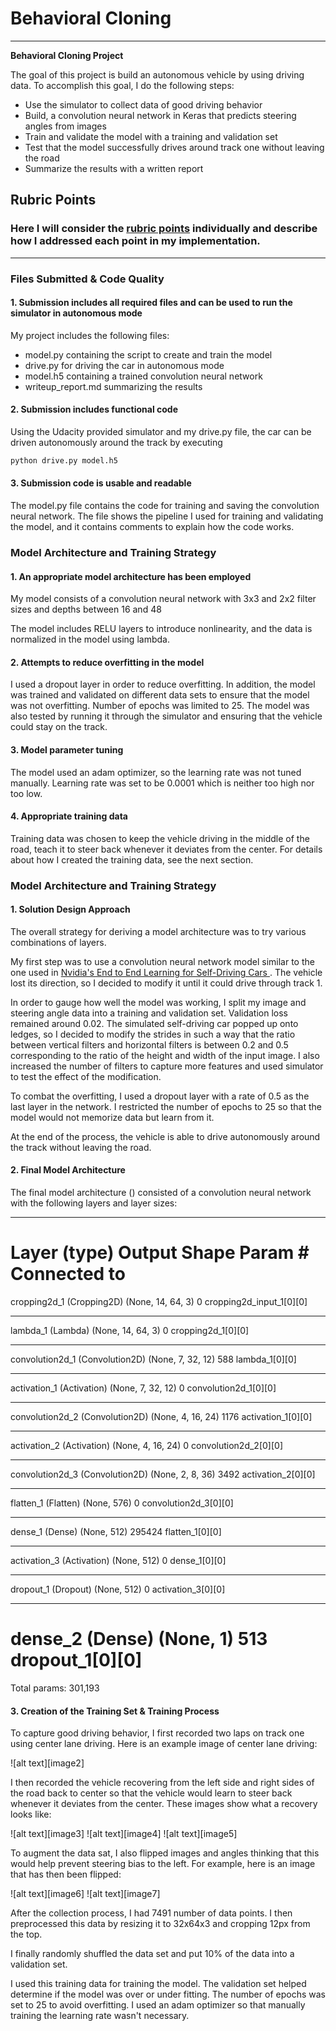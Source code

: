# **Behavioral Cloning** 


---

**Behavioral Cloning Project**

The goal of this project is build an autonomous vehicle by using driving data. To accomplish this goal, I do the following steps:
* Use the simulator to collect data of good driving behavior
* Build, a convolution neural network in Keras that predicts steering angles from images
* Train and validate the model with a training and validation set
* Test that the model successfully drives around track one without leaving the road
* Summarize the results with a written report


## Rubric Points
### Here I will consider the [rubric points](https://review.udacity.com/#!/rubrics/432/view) individually and describe how I addressed each point in my implementation.  

---
### Files Submitted & Code Quality

#### 1. Submission includes all required files and can be used to run the simulator in autonomous mode

My project includes the following files:
* model.py containing the script to create and train the model
* drive.py for driving the car in autonomous mode
* model.h5 containing a trained convolution neural network 
* writeup_report.md summarizing the results

#### 2. Submission includes functional code
Using the Udacity provided simulator and my drive.py file, the car can be driven autonomously around the track by executing 
```sh
python drive.py model.h5
```

#### 3. Submission code is usable and readable

The model.py file contains the code for training and saving the convolution neural network. The file shows the pipeline I used for training and validating the model, and it contains comments to explain how the code works.

### Model Architecture and Training Strategy

#### 1. An appropriate model architecture has been employed

My model consists of a convolution neural network with 3x3 and 2x2 filter sizes and depths between 16 and 48

The model includes RELU layers to introduce nonlinearity, and the data is normalized in the model using lambda.

#### 2. Attempts to reduce overfitting in the model

I used a dropout layer in order to reduce overfitting. In addition, the model was trained and validated on different data sets to ensure that the model was not overfitting. Number of epochs was limited to 25. The model was also tested by running it through the simulator and ensuring that the vehicle could stay on the track.

#### 3. Model parameter tuning

The model used an adam optimizer, so the learning rate was not tuned manually. Learning rate was set to be 0.0001 which is neither too high nor too low.

#### 4. Appropriate training data

Training data was chosen to keep the vehicle driving in the middle of the road, teach it to steer back whenever it deviates from the center.
For details about how I created the training data, see the next section. 

### Model Architecture and Training Strategy

#### 1. Solution Design Approach

The overall strategy for deriving a model architecture was to try various combinations of layers.

My first step was to use a convolution neural network model similar to the one used in [Nvidia's End to End Learning for Self-Driving Cars
](http://images.nvidia.com/content/tegra/automotive/images/2016/solutions/pdf/end-to-end-dl-using-px.pdf). The vehicle lost its direction, so I decided to modify it until it could drive through track 1. 

In order to gauge how well the model was working, I split my image and steering angle data into a training and validation set. Validation loss remained around 0.02. The simulated self-driving car popped up onto ledges, so I decided to modify the strides in such a way that the ratio between vertical filters and horizontal filters is between 0.2 and 0.5 corresponding to the ratio of the height and width of the input image. I also increased the number of filters to capture more features and used simulator to test the effect of the modification.

To combat the overfitting, I used a dropout layer with a rate of 0.5 as the last layer in the network. I restricted the number of epochs to 25 so that the model would not memorize data but learn from it.

At the end of the process, the vehicle is able to drive autonomously around the track without leaving the road.

#### 2. Final Model Architecture

The final model architecture () consisted of a convolution neural network with the following layers and layer sizes:

____________________________________________________________________________________________________
Layer (type)                     Output Shape          Param #     Connected to                     
====================================================================================================
cropping2d_1 (Cropping2D)        (None, 14, 64, 3)     0           cropping2d_input_1[0][0]         
____________________________________________________________________________________________________
lambda_1 (Lambda)                (None, 14, 64, 3)     0           cropping2d_1[0][0]               
____________________________________________________________________________________________________
convolution2d_1 (Convolution2D)  (None, 7, 32, 12)     588         lambda_1[0][0]                   
____________________________________________________________________________________________________
activation_1 (Activation)        (None, 7, 32, 12)     0           convolution2d_1[0][0]            
____________________________________________________________________________________________________
convolution2d_2 (Convolution2D)  (None, 4, 16, 24)     1176        activation_1[0][0]               
____________________________________________________________________________________________________
activation_2 (Activation)        (None, 4, 16, 24)     0           convolution2d_2[0][0]            
____________________________________________________________________________________________________
convolution2d_3 (Convolution2D)  (None, 2, 8, 36)      3492        activation_2[0][0]               
____________________________________________________________________________________________________
flatten_1 (Flatten)              (None, 576)           0           convolution2d_3[0][0]            
____________________________________________________________________________________________________
dense_1 (Dense)                  (None, 512)           295424      flatten_1[0][0]                  
____________________________________________________________________________________________________
activation_3 (Activation)        (None, 512)           0           dense_1[0][0]                    
____________________________________________________________________________________________________
dropout_1 (Dropout)              (None, 512)           0           activation_3[0][0]               
____________________________________________________________________________________________________
dense_2 (Dense)                  (None, 1)             513         dropout_1[0][0]                  
====================================================================================================
Total params: 301,193


#### 3. Creation of the Training Set & Training Process

To capture good driving behavior, I first recorded two laps on track one using center lane driving. Here is an example image of center lane driving:

![alt text][image2]

I then recorded the vehicle recovering from the left side and right sides of the road back to center so that the vehicle would learn to steer back whenever it deviates from the center. These images show what a recovery looks like:

![alt text][image3]
![alt text][image4]
![alt text][image5]

To augment the data sat, I also flipped images and angles thinking that this would help prevent steering bias to the left. For example, here is an image that has then been flipped:

![alt text][image6]
![alt text][image7]

After the collection process, I had 7491 number of data points. I then preprocessed this data by resizing it to 32x64x3 and cropping 12px from the top.


I finally randomly shuffled the data set and put 10% of the data into a validation set. 

I used this training data for training the model. The validation set helped determine if the model was over or under fitting. The number of epochs was set to 25 to avoid overfitting. I used an adam optimizer so that manually training the learning rate wasn't necessary.
